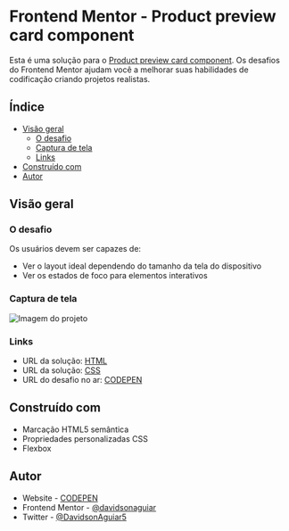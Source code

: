 # Frontend Mentor - Product preview card component

Esta é uma solução para o [Product preview card component](https://www.frontendmentor.io/challenges/product-preview-card-component-GO7UmttRfa/hub). Os desafios do Frontend Mentor ajudam você a melhorar suas habilidades de codificação criando projetos realistas.

## Índice

- [Visão geral](#visão-geral)
   - [O desafio](#o-desafio)
   - [Captura de tela](#captura-de-tela)
   - [Links](#links)
- [Construído com](#construído-com)
- [Autor](#autor)

## Visão geral

### O desafio

Os usuários devem ser capazes de:

- Ver o layout ideal dependendo do tamanho da tela do dispositivo
- Ver os estados de foco para elementos interativos

### Captura de tela

![Imagem do projeto](./images/capture.png)



### Links

- URL da solução: [HTML](./index.html)
- URL da solução: [CSS](./style.css)
- URL do desafio no ar: [CODEPEN](https://codepen.io/davidsonaguiar/full/qBKQgJy)

## Construído com

- Marcação HTML5 semântica
- Propriedades personalizadas CSS
- Flexbox
## Autor

- Website - [CODEPEN](https://codepen.io/davidsonaguiar)
- Frontend Mentor - [@davidsonaguiar](https://www.frontendmentor.io/profile/davidsonaguiar)
- Twitter - [@DavidsonAguiar5](https://twitter.com/DavidsonAguiar5)

